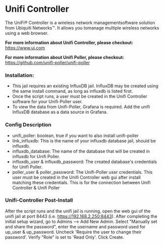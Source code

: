 # Unifi Controller
The UniFi® Controller is a wireless network managementsoftware solution from Ubiquiti Networks™. It allows you tomanage multiple wireless networks using a web browser.

**For more information about Unifi Controller, please checkout:**
https://www.ui.com

**For more information about Unifi Poller, please checkout:**
https://github.com/unifi-poller/unifi-poller

### Installation:

- This jail requires an existing InfluxDB jail. InfluxDB may be created using the same install command, as long as influxdb is listed first.
- Once the script runs, a user must be created in the Unifi Controller software for your Unifi-Poller user.
- To view the data from Unifi-Poller, Grafana is required. Add the unifi InfluxDB database as a data source in Grafana.

### Config Description

- unifi_poller: boolean, true if you want to also install unifi-poller
- link_influxdb: This is the name of your influxdb database jail, should be influxdb.
- influxdb_database: The name of the database that will be created in influxdb for Unifi Poller.
- influxdb_user & influxdb_password: The created database's credentials for Unifi Poller.
- poller_user & poller_password: The Unifi-Poller user credentials. This user must be created in the Unifi Controller web gui after install matching these credentials. This is for the connection between Unifi Controller & Unifi Poller

### Unifi-Controller Post-Install

After the script runs and the unifi jail is running, open the web gui of the unifi jail at port 8443 (i.e. https://192.168.2.250:8443). After completing the initial setup wizard, go to Admins --> Add New Admin. Select "Manually set and share the password", enter the username and password used for up_user & up_password. Uncheck 'Require the user to change their password'. Verify "Role" is set to 'Read Only'. Click Create.
